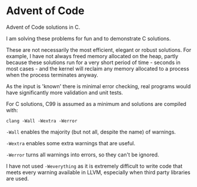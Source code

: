 # Advent of Code

Advent of Code solutions in C.

I am solving these problems for fun and to demonstrate C solutions.

These are not necessarily the most efficient, elegant or robust solutions. For
example, I have not always freed memory allocated on the heap, partly because
these solutions run for a very short period of time - seconds in most cases -
and the kernel will reclaim any memory allocated to a process when the process
terminates anyway.

As the input is 'known' there is minimal error checking, real programs would
have significantly more validation and unit tests.

For C solutions, C99 is assumed as a minimum and solutions are compiled with:

```
clang -Wall -Wextra -Werror
```

`-Wall` enables the majority (but not all, despite the name) of warnings.

`-Wextra` enables some extra warnings that are useful.

`-Werror` turns all warnings into errors, so they can't be ignored.

I have not used `-Weverything` as it is extremely difficult to write code that
meets every warning available in LLVM, especially when third party libraries
are used.

